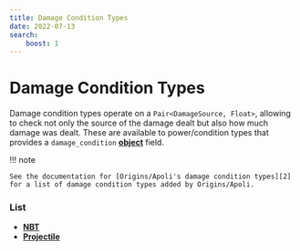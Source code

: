 ```yaml
---
title: Damage Condition Types
date: 2022-07-13
search:
    boost: 1
---
```


#   Damage Condition Types

Damage condition types operate on a `Pair<DamageSource, Float>`, allowing to check not only the source of the damage dealt but also how much damage was dealt. These are available to power/condition types that provides a `damage_condition` [**object**][1] field.

!!! note

    See the documentation for [Origins/Apoli's damage condition types][2] for a list of damage condition types added by Origins/Apoli.


### List

* [**NBT**](damage_condition_types/nbt.md)
* [**Projectile**](damage_condition_types/projectile.md)



[1]: https://origins.readthedocs.io/en/latest/types/data_types/object
[2]: https://origins.readthedocs.io/en/latest/types/damage_condition_types
